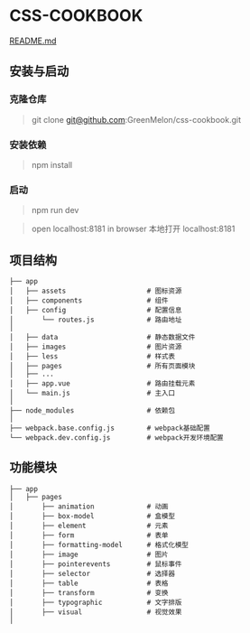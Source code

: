 # CSS-COOKBOOK

[README.md](./README.md)

## 安装与启动

### 克隆仓库
> git clone git@github.com:GreenMelon/css-cookbook.git

### 安装依赖
> npm install

### 启动
> npm run dev

> open localhost:8181 in browser 本地打开 localhost:8181

## 项目结构

```
├── app
│   ├── assets                    # 图标资源
│   ├── components                # 组件
│   ├── config                    # 配置信息
│       └── routes.js             # 路由地址
│
│   ├── data                      # 静态数据文件
│   ├── images                    # 图片资源
│   ├── less                      # 样式表
│   ├── pages                     # 所有页面模块
│   ├── ...
│   ├── app.vue                   # 路由挂载元素
│   └── main.js                   # 主入口
│
├── node_modules                  # 依赖包
│
├── webpack.base.config.js        # webpack基础配置
└── webpack.dev.config.js         # webpack开发环境配置
```

## 功能模块

```
├── app
│   ├── pages
│       ├── animation             # 动画
│       ├── box-model             # 盒模型
│       ├── element               # 元素
│       ├── form                  # 表单
│       ├── formatting-model      # 格式化模型
│       ├── image                 # 图片
│       ├── pointerevents         # 鼠标事件
│       ├── selector              # 选择器
│       ├── table                 # 表格
│       ├── transform             # 变换
│       ├── typographic           # 文字排版
│       ├── visual                # 视觉效果
│
```
